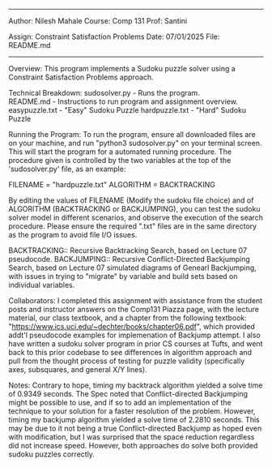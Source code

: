 **********************************
Author:   Nilesh Mahale
Course:   Comp 131 
Prof:     Santini

Assign:   Constraint Satisfaction Problems
Date:     07/01/2025
File:     README.md
**********************************

Overview:
This program implements a Sudoku puzzle solver using a Constraint Satisfaction
Problems approach. 

Technical Breakdown:
sudosolver.py   - Runs the program.  
README.md       - Instructions to run program and assignment overview.
easypuzzle.txt  - "Easy" Sudoku Puzzle
hardpuzzle.txt  - "Hard" Sudoku Puzzle

Running the Program:
To run the program, ensure all downloaded files are on your machine, and run
"python3 sudosolver.py" on your terminal screen. This will start the program
for a automated running procedure. The procedure given is controlled by the two
variables at the top of the 'sudosolver.py' file, as an example:

FILENAME = "hardpuzzle.txt"
ALGORITHM = BACKTRACKING

By editing the values of FILENAME (Modify the sudoku file choice) and of
ALGORITHM (BACKTRACKING or BACKJUMPING), you can test the sudoku solver model in
different scenarios, and observe the execution of the search procedure. Please
ensure the required ".txt" files are in the same directory as the program to
avoid file I/O issues.

BACKTRACKING:: Recursive Backtracking Search, based on Lecture 07 pseudocode.
BACKJUMPING:: Recursive Conflict-Directed Backjumping Search, based on Lecture 
07 simulated diagrams of Genearl Backjumping, with issues in trying to "migrate"
by variable and build sets based on individual variables.

Collaborators:
I completed this assignment with assistance from the student posts and
instructor answers on the Comp131 Piazza page, with the lecture material,
our class textbook, and a chapter from the following textbook:
"https://www.ics.uci.edu/~dechter/books/chapter06.pdf", which provided addt'l
pseudocode examples for implemenation of Backjump attempt. I also have written
a sudoku solver program in prior CS courses at Tufts, and went back to this
prior codebase to see differences in algorithm approach and pull from the
thought process of testing for puzzle validity (specifically axes, subsquares,
and general X/Y lines).

Notes:
Contrary to hope, timing my backtrack algorithm yielded a solve time of
0.9349 seconds. The Spec noted that Conflict-directed Backjumping might be
possible to use, and if so to add an implementation of the technique to your
solution for a faster resolution of the problem. However, timing my backjump
algorithm yielded a solve time of 2.2810 seconds. This may be due to it not
being a true Conflict-directed Backjump as hoped even with modification, but
I was surprised that the space reduction regardless did not increase speed.
However, both approaches do solve both provided sudoku puzzles correctly.
